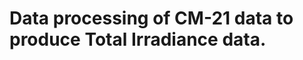 
Data processing of CM-21 data to produce Total Irradiance data.
================================================================================
